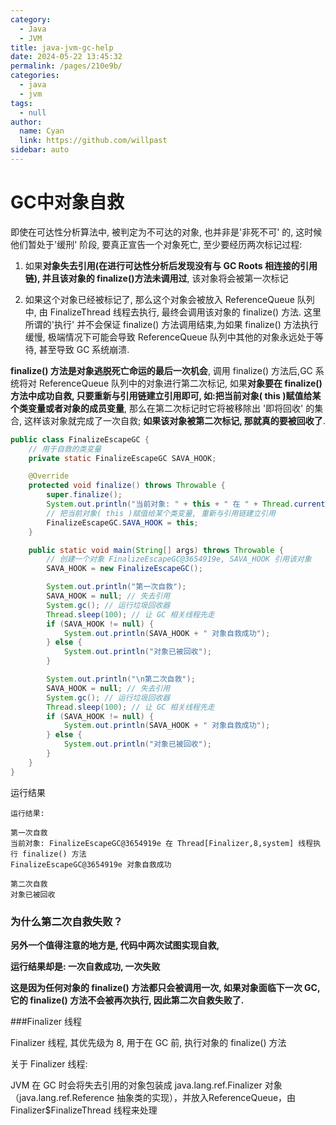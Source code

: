 ```yaml
---
category: 
  - Java
  - JVM
title: java-jvm-gc-help
date: 2024-05-22 13:45:32
permalink: /pages/210e9b/
categories: 
  - java
  - jvm
tags: 
  - null
author: 
  name: Cyan
  link: https://github.com/willpast
sidebar: auto
---
```


# GC中对象自救

即使在可达性分析算法中, 被判定为不可达的对象, 也并非是'非死不可' 的, 这时候他们暂处于'缓刑' 阶段, 要真正宣告一个对象死亡, 至少要经历两次标记过程: 



1. 如果**对象失去引用(在进行可达性分析后发现没有与 GC Roots 相连接的引用链), 并且该对象的 finalize()方法未调用过**, 该对象将会被第一次标记



2. 如果这个对象已经被标记了, 那么这个对象会被放入 ReferenceQueue 队列中, 由 FinalizeThread 线程去执行, 最终会调用该对象的 finalize() 方法. 这里所谓的'执行' 并不会保证 finalize() 方法调用结束,为如果 finalize() 方法执行缓慢, 极端情况下可能会导致 ReferenceQueue 队列中其他的对象永远处于等待, 甚至导致 GC 系统崩溃.

**finalize() 方法是对象逃脱死亡命运的最后一次机会**, 调用 finalize() 方法后,GC 系统将对 ReferenceQueue 队列中的对象进行第二次标记, 如果**对象要在 finalize() 方法中成功自救, 只要重新与引用链建立引用即可, 如:把当前对象( this )赋值给某个类变量或者对象的成员变量**, 那么在第二次标记时它将被移除出 '即将回收' 的集合, 这样该对象就完成了一次自救; **如果该对象被第二次标记, 那就真的要被回收了**.    



```java
public class FinalizeEscapeGC {
	// 用于自救的类变量
	private static FinalizeEscapeGC SAVA_HOOK;

	@Override
	protected void finalize() throws Throwable {
		super.finalize();
		System.out.println("当前对象: " + this + " 在 " + Thread.currentThread() + " 线程执行 finalize() 方法");
		// 把当前对象( this )赋值给某个类变量, 重新与引用链建立引用
		FinalizeEscapeGC.SAVA_HOOK = this;
	}

	public static void main(String[] args) throws Throwable {
		// 创建一个对象 FinalizeEscapeGC@3654919e, SAVA_HOOK 引用该对象
		SAVA_HOOK = new FinalizeEscapeGC();

		System.out.println("第一次自救");
		SAVA_HOOK = null; // 失去引用
		System.gc(); // 运行垃圾回收器
		Thread.sleep(100); // 让 GC 相关线程先走
		if (SAVA_HOOK != null) {
			System.out.println(SAVA_HOOK + " 对象自救成功");
		} else {
			System.out.println("对象已被回收");
		}

		System.out.println("\n第二次自救");
		SAVA_HOOK = null; // 失去引用
		System.gc(); // 运行垃圾回收器
		Thread.sleep(100); // 让 GC 相关线程先走
		if (SAVA_HOOK != null) {
			System.out.println(SAVA_HOOK + " 对象自救成功");
		} else {
			System.out.println("对象已被回收");
		}
	}
}
```

运行结果

```
运行结果:

第一次自救
当前对象: FinalizeEscapeGC@3654919e 在 Thread[Finalizer,8,system] 线程执行 finalize() 方法
FinalizeEscapeGC@3654919e 对象自救成功

第二次自救
对象已被回收
```

### 为什么第二次自救失败？

**另外一个值得注意的地方是, 代码中两次试图实现自救,**

**运行结果却是: 一次自救成功, 一次失败**

**这是因为任何对象的 finalize() 方法都只会被调用一次, 如果对象面临下一次 GC, 它的 finalize() 方法不会被再次执行, 因此第二次自救失败了.**



###Finalizer 线程

Finalizer 线程, 其优先级为 8, 用于在 GC 前, 执行对象的 finalize() 方法

关于 Finalizer 线程:

JVM 在 GC 时会将失去引用的对象包装成 java.lang.ref.Finalizer 对象（java.lang.ref.Reference 抽象类的实现），并放入ReferenceQueue，由 Finalizer$FinalizeThread 线程来处理

